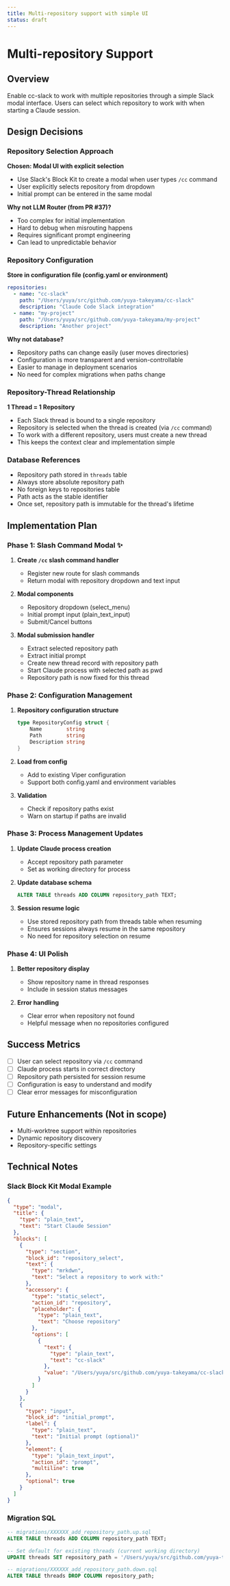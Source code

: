 ```yaml
---
title: Multi-repository support with simple UI
status: draft
---
```


# Multi-repository Support

## Overview

Enable cc-slack to work with multiple repositories through a simple Slack modal interface. Users can select which repository to work with when starting a Claude session.

## Design Decisions

### Repository Selection Approach

**Chosen: Modal UI with explicit selection**
- Use Slack's Block Kit to create a modal when user types `/cc` command
- User explicitly selects repository from dropdown
- Initial prompt can be entered in the same modal

**Why not LLM Router (from PR #37)?**
- Too complex for initial implementation
- Hard to debug when misrouting happens
- Requires significant prompt engineering
- Can lead to unpredictable behavior

### Repository Configuration

**Store in configuration file (config.yaml or environment)**
```yaml
repositories:
  - name: "cc-slack"
    path: "/Users/yuya/src/github.com/yuya-takeyama/cc-slack"
    description: "Claude Code Slack integration"
  - name: "my-project"
    path: "/Users/yuya/src/github.com/yuya-takeyama/my-project"
    description: "Another project"
```

**Why not database?**
- Repository paths can change easily (user moves directories)
- Configuration is more transparent and version-controllable
- Easier to manage in deployment scenarios
- No need for complex migrations when paths change

### Repository-Thread Relationship

**1 Thread = 1 Repository**
- Each Slack thread is bound to a single repository
- Repository is selected when the thread is created (via `/cc` command)
- To work with a different repository, users must create a new thread
- This keeps the context clear and implementation simple

### Database References

- Repository path stored in `threads` table
- Always store absolute repository path
- No foreign keys to repositories table
- Path acts as the stable identifier
- Once set, repository path is immutable for the thread's lifetime

## Implementation Plan

### Phase 1: Slash Command Modal ✨

1. **Create `/cc` slash command handler**
   - Register new route for slash commands
   - Return modal with repository dropdown and text input

2. **Modal components**
   - Repository dropdown (select_menu)
   - Initial prompt input (plain_text_input)
   - Submit/Cancel buttons

3. **Modal submission handler**
   - Extract selected repository path
   - Extract initial prompt
   - Create new thread record with repository path
   - Start Claude process with selected path as pwd
   - Repository path is now fixed for this thread

### Phase 2: Configuration Management

1. **Repository configuration structure**
   ```go
   type RepositoryConfig struct {
       Name        string
       Path        string
       Description string
   }
   ```

2. **Load from config**
   - Add to existing Viper configuration
   - Support both config.yaml and environment variables

3. **Validation**
   - Check if repository paths exist
   - Warn on startup if paths are invalid

### Phase 3: Process Management Updates

1. **Update Claude process creation**
   - Accept repository path parameter
   - Set as working directory for process

2. **Update database schema**
   ```sql
   ALTER TABLE threads ADD COLUMN repository_path TEXT;
   ```

3. **Session resume logic**
   - Use stored repository path from threads table when resuming
   - Ensures sessions always resume in the same repository
   - No need for repository selection on resume

### Phase 4: UI Polish

1. **Better repository display**
   - Show repository name in thread responses
   - Include in session status messages

2. **Error handling**
   - Clear error when repository not found
   - Helpful message when no repositories configured

## Success Metrics

- [ ] User can select repository via `/cc` command
- [ ] Claude process starts in correct directory
- [ ] Repository path persisted for session resume
- [ ] Configuration is easy to understand and modify
- [ ] Clear error messages for misconfiguration

## Future Enhancements (Not in scope)

- Multi-worktree support within repositories
- Dynamic repository discovery
- Repository-specific settings

## Technical Notes

### Slack Block Kit Modal Example
```json
{
  "type": "modal",
  "title": {
    "type": "plain_text",
    "text": "Start Claude Session"
  },
  "blocks": [
    {
      "type": "section",
      "block_id": "repository_select",
      "text": {
        "type": "mrkdwn",
        "text": "Select a repository to work with:"
      },
      "accessory": {
        "type": "static_select",
        "action_id": "repository",
        "placeholder": {
          "type": "plain_text",
          "text": "Choose repository"
        },
        "options": [
          {
            "text": {
              "type": "plain_text",
              "text": "cc-slack"
            },
            "value": "/Users/yuya/src/github.com/yuya-takeyama/cc-slack"
          }
        ]
      }
    },
    {
      "type": "input",
      "block_id": "initial_prompt",
      "label": {
        "type": "plain_text",
        "text": "Initial prompt (optional)"
      },
      "element": {
        "type": "plain_text_input",
        "action_id": "prompt",
        "multiline": true
      },
      "optional": true
    }
  ]
}
```

### Migration SQL
```sql
-- migrations/XXXXXX_add_repository_path.up.sql
ALTER TABLE threads ADD COLUMN repository_path TEXT;

-- Set default for existing threads (current working directory)
UPDATE threads SET repository_path = '/Users/yuya/src/github.com/yuya-takeyama/cc-slack' WHERE repository_path IS NULL;

-- migrations/XXXXXX_add_repository_path.down.sql
ALTER TABLE threads DROP COLUMN repository_path;
```